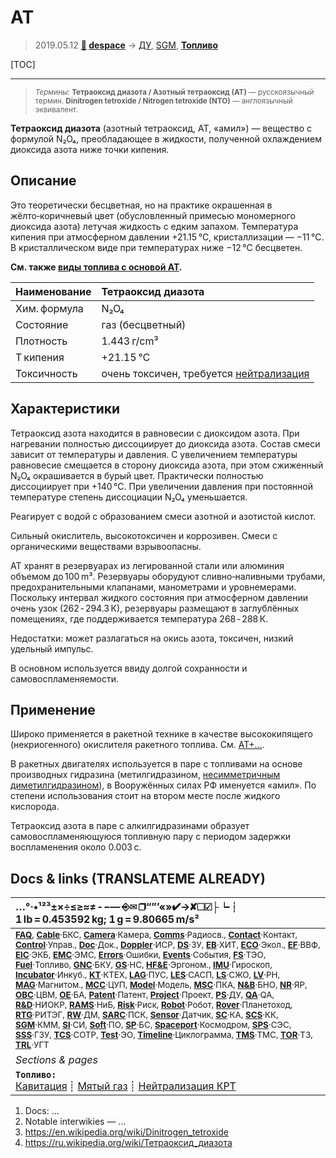 # АТ
> 2019.05.12 **[🚀](../index/index.md) [despace](index.md)** → [ДУ](ps.md), [SGM](sgm.md), **[Топливо](fuel.md)**

[TOC]

---

> <small>*Термины:* **Тетраоксид диазота / Азотный тетраоксид (АТ)** — русскоязычный термин. **Dinitrogen tetroxide / Nitrogen tetroxide (NTO)** — англоязычный эквивалент.</small>

**Тетраоксид диазота** (азотный тетраоксид, АТ, «амил») — вещество с формулой N₂O₄, преобладающее в жидкости, полученной охлаждением диоксида азота ниже точки кипения.



## Описание
Это теоретически бесцветная, но на практике окрашенная в жёлто‑коричневый цвет (обусловленный примесью мономерного диоксида азота) летучая жидкость с едким запахом. Температура кипения при атмосферном давлении +21.15 ℃, кристаллизации — −11 ℃. В кристаллическом виде при температурах ниже −12 ℃ бесцветен.

**См. также [виды топлива с основой АТ](at_plus.md).**

|Наименование  |Тетраоксид диазота  |
|:--|:--|
|Хим. формула  |N₂O₄  |
|Состояние  |газ (бесцветный)  |
|Плотность  |1.443 г/cm³  |
|T кипения  |+21.15 ℃  |
|Токсичность  |очень токсичен, требуется [нейтрализация](нейтрализация_крт.md)  |



## Характеристики
Тетраоксид азота находится в равновесии с диоксидом азота. При нагревании полностью диссоциирует до диоксида азота. Состав смеси зависит от температуры и давления. С увеличением температуры равновесие смещается в сторону диоксида азота, при этом сжиженный N₂O₄ окрашивается в бурый цвет. Практически полностью диссоциирует при +140 ℃. При увеличении давления при постоянной температуре степень диссоциации N₂O₄ уменьшается.

Реагирует с водой с образованием смеси азотной и азотистой кислот.

Сильный окислитель, высокотоксичен и коррозивен. Смеси с органическими веществами взрывоопасны.

АТ хранят в резервуарах из легированной стали или алюминия объемом до 100 m³. Резервуары оборудуют сливно‑наливными трубами, предохранительными клапанами, манометрами и уровнемерами. Поскольку интервал жидкого состояния при атмосферном давлении очень узок (262 ‑ 294.3 К), резервуары размещают в заглублённых помещениях, где поддерживается температура 268 ‑ 288 К.

Недостатки: может разлагаться на окись азота, токсичен, низкий удельный импульс.

В основном используется ввиду долгой сохранности и самовоспламеняемости.



## Применение
Широко применяется в ракетной технике в качестве высококипящего (некриогенного) окислителя ракетного топлива. См. [АТ+…](at_plus.md).

В ракетных двигателях используется в паре с топливами на основе производных гидразина (метилгидразином, [несимметричным диметилгидразином](udmh.md)), в Вооружённых силах РФ именуется «амил». По степени использования стоит на втором месте после жидкого кислорода.

Тетраоксид азота в паре с алкилгидразинами образует самовоспламеняющуюся топливную пару с периодом задержки воспламенения около 0.003 с.



<p style="page-break-after:always"> </p>

## Docs & links (TRANSLATEME ALREADY)
|…°·•¹²³±×÷≤≥≈≠ ‑ −— ⎆✉ ❐“”’«»✔→✘☐☑├┕┆ 1 lb = 0.453592 kg; 1 g = 9.80665 m/s²|
|:--|
|<small>**[FAQ](faq.md)**, **[Cable](cable.md)**·БКС, **[Camera](camera.md)**·Камера, **[Comms](comms.md)**·Радиосв., **[Contact](contact.md)**·Контакт, **[Control](control.md)**·Управ., **[Doc](doc.md)**·Док., **[Doppler](doppler.md)**·ИСР, **[DS](ds.md)**·ЗУ, **[EB](eb.md)**·ХИТ, **[ECO](ecology.md)**·Экол., **[EF](ef.md)**·ВВФ, **[ElC](elc.md)**·ЭКБ, **[EMC](emc.md)**·ЭМС, **[Errors](error.md)**·Ошибки, **[Events](event.md)**·События, **[FS](fs.md)**·ТЭО, **[Fuel](fuel.md)**·Топливо, **[GNC](gnc.md)**·БКУ, **[GS](scs.md)**·НС, **[HF&E](hfe.md)**·Эргоном., **[IMU](imu.md)**·Гироскоп, **[Incubator](incubator.md)**·Инкуб., **[KT](kt.md)**·КТЕХ, **[LAG](lag.md)**·ПУC, **[LES](les.md)**·САСП, **[LS](ls.md)**·СЖО, **[LV](lv.md)**·РН, **[MAG](mag.md)**·Магнитом., **[MCC](mcc.md)**·ЦУП, **[Model](model.md)**·Модель, **[MSC](sc.md)**·ПКА, **[N&B](nnb.md)**·БНО, **[NR](nr.md)**·ЯР, **[OBC](obc.md)**·ЦВМ, **[OE](oe.md)**·БА, **[Patent](патент.md)**·Патент, **[Project](project.md)**·Проект, **[PS](ps.md)**·ДУ, **[QA](quality.md)**·QA, **[R&D](rnd.md)**·НИОКР, **[RAMS](rams.md)**·НиБ, **[Risk](risk.md)**·Риск, **[Robot](robotics.md)**·Робот, **[Rover](rover.md)**·Планетоход, **[RTG](rtg.md)**·РИТЭГ, **[RW](rw.md)**·ДМ, **[SARC](sarc.md)**·ПСК, **[Sensor](sensor.md)**·Датчик, **[SC](sc.md)**·КА, **[SCS](scs.md)**·КК, **[SGM](sgm.md)**·КММ, **[SI](si.md)**·СИ, **[Soft](soft.md)**·ПО, **[SP](sp.md)**·БС, **[Spaceport](spaceport.md)**·Космодром, **[SPS](sps.md)**·СЭС, **[SSS](sss.md)**·ГЗУ, **[TCS](tcs.md)**·СОТР, **[Test](test.md)**·ЭО, **[Timeline](timeline.md)**·Циклограмма, **[TMS](tms.md)**·ТМС, **[TOR](tor.md)**·ТЗ, **[TRL](trl.md)**·УГТ</small>|
|*Sections & pages*|
|**`Топливо:`**<br> [Кавитация](cavitation.md) ┊ [Мятый газ](exhsteam.md) ┊ [Нейтрализация КРТ](нейтрализация_крт.md) |

   1. Docs: …
   1. Notable interwikies — …
   1. <https://en.wikipedia.org/wiki/Dinitrogen_tetroxide>
   1. <https://ru.wikipedia.org/wiki/Тетраоксид_диазота>
